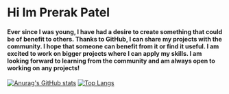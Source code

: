# Hi Im Prerak Patel
#### Ever since I was young, I have had a desire to create something that could be of benefit to others. Thanks to GitHub, I can share my projects with the community. I hope that someone can benefit from it or find it useful. I am excited to work on bigger projects where I can apply my skills. I am looking forward to learning from the community and am always open to working on any projects!



[![Anurag's GitHub stats](https://github-readme-stats.vercel.app/api?username=PrerakPatelCS&hide=stars,issues&count_private=true&show_icons=true)](https://github.com/anuraghazra/github-readme-stats)
[![Top Langs](https://github-readme-stats.vercel.app/api/top-langs/?username=PrerakPatelCS)](https://github.com/anuraghazra/github-readme-stats)


<!--
**PrerakPatelCS/PrerakPatelCS** is a ✨ _special_ ✨ repository because its `README.md` (this file) appears on your GitHub profile.

Here are some ideas to get you started:

- 🔭 I’m currently working on ...
- 🌱 I’m currently learning ...
- 👯 I’m looking to collaborate on ...
- 🤔 I’m looking for help with ...
- 💬 Ask me about ...
- 📫 How to reach me: ...
- 😄 Pronouns: ...
- ⚡ Fun fact: ...
-->

